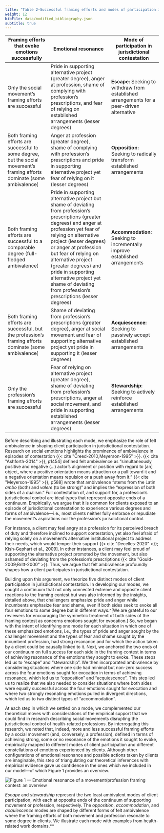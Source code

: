 ```yaml
---
title: "Table 2—Successful framing efforts and modes of participation in jurisdictional contestation"
weight: 12
bibFile: data/modified_bibliography.json
subtitle: true
---
```


| Framing efforts that evoke emotions successfully                                                                          | Emotional resonance                                                                                                                                                                                                                                                                                                                                                                                          | Mode of participation in jurisdictional contestation                                        |
| ------------------------------------------------------------------------------------------------------------------------- | ------------------------------------------------------------------------------------------------------------------------------------------------------------------------------------------------------------------------------------------------------------------------------------------------------------------------------------------------------------------------------------------------------------ | ------------------------------------------------------------------------------------------- |
| Only the social movement’s framing efforts are successful                                                                 | Pride in supporting alternative project (greater degree), anger at profession, shame of complying with profession’s prescriptions, and fear of relying on established arrangements (lesser degrees)                                                                                                                                                                                                          | **Escape:** Seeking to withdraw from established arrangements for a peer-driven alternative |
| Both framing efforts are successful to some degree, but the social movement’s framing efforts dominate (some ambivalence) | Anger at profession (greater degree), shame of complying with profession’s prescriptions and pride in supporting alternative project yet fear of relying on it (lesser degrees)                                                                                                                                                                                                                              | **Opposition:** Seeking to radically transform established arrangements                     |
| Both framing efforts are successful to a comparable degree (full-fledged ambivalence)                                     | Pride in supporting alternative project but shame of deviating from profession’s prescriptions (greater degrees) and anger at profession yet fear of relying on alternative project (lesser degrees) or anger at profession but fear of relying on alternative project (greater degrees) and pride in supporting alternative project yet shame of deviating from profession’s prescriptions (lesser degrees) | **Accommodation:** Seeking to incrementally improve established arrangements                |
| Both framing efforts are successful, but the profession’s framing efforts dominate (some ambivalence)                     | Shame of deviating from profession’s prescriptions (greater degree), anger at social movement and fear of supporting alternative project yet pride in supporting it (lesser degrees)                                                                                                                                                                                                                         | **Acquiescence:** Seeking to passively accept established arrangements                      |
| Only the profession’s framing efforts are successful                                                                      | Fear of relying on alternative project (greater degree), shame of deviating from profession’s prescriptions, anger at social movement, and pride in supporting established arrangements (lesser degrees)                                                                                                                                                                                                     | **Stewardship:** Seeking to actively reinforce established arrangements                     |

Before describing and illustrating each mode, we emphasize the role of felt ambivalence in shaping client participation in jurisdictional contestation. Research on social emotions highlights the prominence of ambivalence in episodes of contestation {{< cite "Creed-2010;Meyerson-1995" >}}. {{< cite "Ashforth-2014" >}}, p1454] defined felt ambivalence as “simultaneously positive and negative (…) actor’s alignment or position with regard to [an] object, where a positive orientation means attraction or a pull toward it and a negative orientation means repulsion or a push away from it.” {{< cite "Meyerson-1995" >}}, p588] wrote that ambivalence “stems from the Latin _ambo_ (both) and _valere_ (to be strong)” and implies the “expression of both sides of a dualism.” Full contestation of, and support for, a profession’s jurisdictional control are ideal types that represent opposite ends of a continuum. Empirically, we argue that it is common for clients exposed to an episode of jurisdictional contestation to experience various degrees and forms of ambivalence—i.e., most clients neither fully embrace or repudiate the movement’s aspirations nor the profession’s jurisdictional control.

For instance, a client may feel angry at a profession for its perceived breach of duty and therefore inclined to support contestation, yet also feel afraid of relying solely on a movement’s alternative institutional project to address their needs, which would temper their support {{< cite "Decelles-2020" >}}; Kish-Gephart et al., 2009]. In other instances, a client may feel proud of supporting the alternative project promoted by the movement, but also ashamed of deviating from the profession’s prescriptions {{< cite "Gould-2009;Britt-2000" >}}. Thus, we argue that felt ambivalence profoundly shapes how a client participates in jurisdictional contestation.

Building upon this argument, we theorize five distinct modes of client participation in jurisdictional contestation. In developing our modes, we sought a continuum that not only connected extreme and opposite client reactions to the framing contest but was also informed by the insights, detailed above, that challengers emphasize pride and anger while incumbents emphasize fear and shame, even if both sides seek to evoke all four emotions to some degree but in different ways.^[We are grateful to our reviewers for encouraging the symmetric treatment of both sides of the framing contest as concerns emotions sought for evocation.] So, we began with the intent of identifying one mode for each situation in which one of these emphasized emotions, i.e., the types of pride and anger sought by the challenger movement and the types of fear and shame sought by the incumbent profession, had strong resonance and for which the action taken by a client could be causally linked to it. Next, we anchored the two ends of our continuum on full success for each side in the framing contest in terms of achieving resonance of the emotions they sought to evoke. These steps led us to “escape” and “stewardship”. We then incorporated ambivalence by considering situations where one side had minimal but non-zero success across the four emotions sought for evocation in terms of achieving resonance, which led us to “opposition” and “acquiescence”. This step led us to realize that we also needed to consider situations where both sides were equally successful across the four emotions sought for evocation and where two strongly resonating emotions pulled in divergent directions, which led us to two distinct types of “accommodation”.

At each step in which we settled on a mode, we complemented our theoretical moves with considerations of the empirical support that we could find in research describing social movements disrupting the jurisdictional control of health-related professions. By interrogating this research, we noted that, indeed, more and less successful framing efforts by a social movement (and, conversely, a profession), defined in terms of achieving strong, some or no resonance of the emotions it sought to evoke, empirically mapped to different modes of client participation and different constellations of emotions experienced by clients. Although other configurations of emotional resonance and possible actions taken by clients are imaginable, this step of triangulating our theoretical inferences with empirical evidence gave us confidence in the ones which we included in our model―of which Figure 1 provides an overview.

![Figure 1 — Emotional resonance of a movement/profession framing contest: an overview](images/janettemujicahnu6051-7b4ec0603b0083e4c944aa672a7c3a6c.png)

_Escape_ and _stewardship_ represent the two least ambivalent modes of client participation, with each at opposite ends of the continuum of supporting movement or profession, respectively. The _opposition_, _accommodation_, and _acquiescence_ modes are shaped by different forms of felt ambivalence where the framing efforts of both movement and profession resonate to some degree in clients. We illustrate each mode with examples from health-related work domains.\*\*